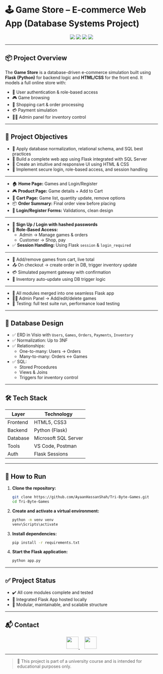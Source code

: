 # 🕹️ Game Store – E-commerce Web App (Database Systems Project)

<p align="center">
  <img src="https://img.shields.io/badge/Frontend-HTML%2FCSS-orange?style=for-the-badge&logo=html5" />
  <img src="https://img.shields.io/badge/Backend-Flask%20(Python)-blue?style=for-the-badge&logo=python" />
  <img src="https://img.shields.io/badge/Database-SQL%20Server-lightgrey?style=for-the-badge&logo=microsoftsqlserver" />
  <img src="https://img.shields.io/badge/Status-Completed-brightgreen?style=for-the-badge" />
</p>

---

## 📦 Project Overview

The **Game Store** is a database-driven e-commerce simulation built using **Flask (Python)** for backend logic and **HTML/CSS** for the front end. It models a full online store with:

- 🔐 User authentication & role-based access  
- 🎮 Game browsing  
- 🛒 Shopping cart & order processing  
- 💳 Payment simulation  
- 🧑‍💼 Admin panel for inventory control  

---

## 🎯 Project Objectives

- 🧠 Apply database normalization, relational schema, and SQL best practices  
- 🔗 Build a complete web app using Flask integrated with SQL Server  
- 🎨 Create an intuitive and responsive UI using HTML & CSS  
- 🔐 Implement secure login, role-based access, and session handling  

---

- 🏠 **Home Page:** Games and Login/Register
- 🎮 **Product Page:** Game details + Add to Cart  
- 🛒 **Cart Page:** Game list, quantity update, remove options  
- 📦 **Order Summary:** Final order view before placing  
- 🔐 **Login/Register Forms:** Validations, clean design  

---

- 🔐 **Sign Up / Login with hashed passwords**  
- 👥 **Role-Based Access:**  
  - Admin → Manage games & orders  
  - Customer → Shop, pay
- ✅ **Session Handling:** Using Flask `session` & `login_required`  

---

- 🛒 Add/remove games from cart, live total  
- 📤 On checkout → create order in DB, trigger inventory update  
- 💳 Simulated payment gateway with confirmation  
- 🔄 Inventory auto-update using DB trigger logic  

---

- 🧰 All modules merged into one seamless Flask app  
- 🧑‍💼 Admin Panel → Add/edit/delete games    
- 🧪 Testing: full test suite run, performance load testing  

---

## 🧠 Database Design

- ✅ ERD in Visio with `Users`, `Games`, `Orders`, `Payments`, `Inventory`  
- ✅ Normalization: Up to 3NF  
- ✅ Relationships:  
  - One-to-many: Users → Orders  
  - Many-to-many: Orders ↔ Games  
- ✅ SQL:  
  - Stored Procedures  
  - Views & Joins  
  - Triggers for inventory control  

---

## 🛠️ Tech Stack

| Layer       | Technology          |
|-------------|---------------------|
| Frontend    | HTML5, CSS3         |
| Backend     | Python (Flask)      |
| Database    | Microsoft SQL Server|
| Tools       | VS Code, Postman    |
| Auth        | Flask Sessions      |

---

## 🚀 How to Run

1. **Clone the repository:**
    ```bash
    git clone https://github.com/AyaanHassanShah/Tri-Byte-Games.git
    cd Tri-Byte-Games
    ```
2. **Create and activate a virtual environment:**
    ```bash
    python -m venv venv
    venv\Scripts\activate
    ```
3. **Install dependencies:**
    ```bash
    pip install -r requirements.txt
    ```
4. **Start the Flask application:**
    ```bash
    python app.py
    ```

---

## ✅ Project Status

- ✔️ All core modules complete and tested  
- 🚀 Integrated Flask App hosted locally  
- 🧩 Modular, maintainable, and scalable structure  

---

## 📬 Contact

<p align="center">
  <a href="https://www.linkedin.com/in/syed-ayaan-hassan-shah-4993a532a/" target="_blank">
    <img src="https://cdn.jsdelivr.net/gh/devicons/devicon/icons/linkedin/linkedin-original.svg" width="40" />
  </a>
  &nbsp;&nbsp;&nbsp;
  <a href="https://github.com/AyaanHassanShah" target="_blank">
    <img src="https://cdn.jsdelivr.net/gh/devicons/devicon/icons/github/github-original.svg" width="40" />
  </a>
</p>

---

> 📝 This project is part of a university course and is intended for educational purposes only.
